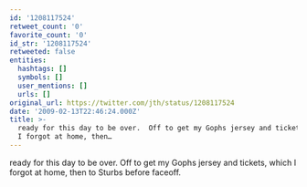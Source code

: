 ```yaml
---
id: '1208117524'
retweet_count: '0'
favorite_count: '0'
id_str: '1208117524'
retweeted: false
entities:
  hashtags: []
  symbols: []
  user_mentions: []
  urls: []
original_url: https://twitter.com/jth/status/1208117524
date: '2009-02-13T22:46:24.000Z'
title: >-
  ready for this day to be over.  Off to get my Gophs jersey and tickets, which
  I forgot at home, then…
---
```


ready for this day to be over.  Off to get my Gophs jersey and tickets, which I forgot at home, then to Sturbs before faceoff.